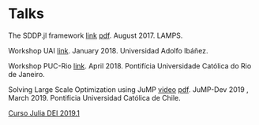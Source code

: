 # Talks

The SDDP.jl framework [link](./SDDP.jl.slides.html) [pdf](./SDDP.jl.pdf). August 2017. LAMPS.

Workshop UAI [link](./workshopUAI.zip).  January 2018. Universidad Adolfo Ibáñez.

Workshop PUC-Rio [link](./workshopPUC.zip).  April 2018. Pontifícia Universidade Católica do Rio de Janeiro.

Solving Large Scale Optimization using JuMP [video](https://www.youtube.com/watch?v=MLunP5cdRBI) [pdf](./thuenerJuMP2019.pdf). JuMP-Dev 2019 , March 2019. Pontificia Universidad Católica de Chile.

[Curso Julia DEI 2019.1](https://drive.google.com/drive/folders/1BZ-T5FosTWIglRqK0vtGYONFfiSb35Lh)
